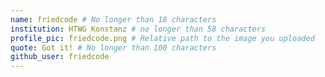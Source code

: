 ```yaml
---
name: friedcode # No longer than 18 characters
institution: HTWG Konstanz # no longer than 58 characters
profile_pic: friedcode.png # Relative path to the image you uploaded
quote: Got it! # No longer than 100 characters
github_user: friedcode
---
```

